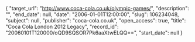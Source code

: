 {
  "target_url": "http://www.coca-cola.co.uk/olympic-games/", 
  "description": "", 
  "end_date": null, 
  "date": "2006-01-01T12:00:00", 
  "slug": 106234048, 
  "subject": null, 
  "publisher": "coca-cola.co.uk", 
  "open_access": true, 
  "title": "Coca Cola London 2012 Legacy", 
  "record_id": "20060101T120000/oQD9SQSOR7Pk6aaXtwELQQ==", 
  "start_date": null
}

